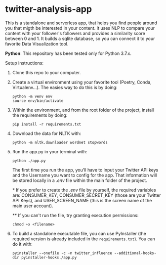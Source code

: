 # twitter-analysis-app

This is a standalone and serverless app, that helps you find people around you that migth be interested in your content. It uses NLP to compare your content with your follower's followers and provides a similarity score between 0 and 1. It builds a sqlite database, so you can connect it to your favorite Data Visualization tool.

__Python__: This repository has been tested only for Python 3.7.x.

Setup instructions:

1. Clone this repo to your computer.
2. Create a virtual environment using your favorite tool (Poetry, Conda, Virtualenv...). The easies way to do this is by doing:

   ```
   python -m venv env
   source env/bin/activate
   ```

3. Within the environment, and from the root folder of the project, install the requirements by doing:

   ```
   pip install -r requirements.txt
   ```

4. Download the data for NLTK with:
   ```
   python -m nltk.downloader wordnet stopwords
   ```

5. Run the app.py in your terminal with:

   ```
   python ./app.py
   ```

   The first time you run the app, you'll have to input your Twitter API keys and the Username you want to config for the app. That information will be stored locally in a _.env_ file within the main folder of the project.

   \* If you prefer to create the _.env_ file by yourself, the required variables are: CONSUMER_KEY, CONSUMER_SECRET_KEY (those are your Twitter API Keys), and USER_SCREEN_NAME (this is the screen name of the main user account).

   \*\* If you can't run the file, try granting execution permissions:

   ```
   chmod +x <filename>
   ```

6. To build a standalone executable file, you can use PyInstaller (the required version is already included in the `requirements.txt`). You can do it with:

   ```
   pyinstaller --onefile -c -n twitter_influence --additional-hooks-dir pyinstaller-hooks./app.py
   ```
